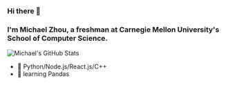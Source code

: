 ### Hi there 👋

### I'm Michael Zhou, a freshman at Carnegie Mellon University's School of Computer Science.

![Michael's GitHub Stats](https://github-readme-stats.vercel.app/api?username=mzhou08)

- 🔭 Python/Node.js/React.js/C++
- 🌱 learning Pandas

<!--
**mzhou08/mzhou08** is a ✨ _special_ ✨ repository because its `README.md` (this file) appears on your GitHub profile.

Here are some ideas to get you started:

- 🔭 I’m currently working on ...
- 🌱 I’m currently learning ...
- 👯 I’m looking to collaborate on ...
- 🤔 I’m looking for help with ...
- 💬 Ask me about ...
- 📫 How to reach me: ...
- 😄 Pronouns: ...
- ⚡ Fun fact: ...
-->
